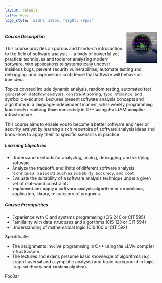 ```yaml
---
layout: default
title: Home
logo_style: 'width: 280px; height: 70px;'
---
```


<div class="top">
  <div class="row">
    <div class="col-md-12 nopadding vcenter">
     <img src="images/find_bugs.png" width="20%" align="right"/>
    </div>
  </div>
</div>


<!--
<div class="row">
	<div class="col-md-12">
		<h4>News</h4>
	</div>
	<div class="col-md-12">
		<ul>
		{% for news in site.data.news %}
		<li>	<b>	{{news.date}}: </b>
				{{news.content}}
		</li>
		{% endfor %}
	</ul>
		</div>
</div>
-->

##### Course Description

This course provides a rigorous and hands-on introduction to the field of software analysis -- a
body of powerful yet practical techniques and tools for analyzing modern software, with
applications to systematically uncover insidious bugs, prevent security vulnerabilities, automate
testing and debugging, and improve our confidence that software will behave as intended.

Topics covered include dynamic analysis, random testing, automated test generation, dataflow
analysis, constraint solving, type inference, and symbolic execution.  Lectures present software
analysis concepts and algorithms in a language-independent manner, while weekly
programming labs involve realizing them concretely in C++ using the LLVM compiler
infrastructure.

This course aims to enable you to become a better software engineer or security
analyst by learning a rich repertoire of software analysis ideas and know-how to apply them to
specific scenarios in practice.

##### Learning Objectives

+ Understand methods for analyzing, testing, debugging, and verifying software.
+ Analyze the tradeoffs and limits of different software analysis techniques in aspects such as scalability, accuracy, and cost.
+ Evaluate the suitability of a software analysis technique under a given set of real-world constraints.
+ Implement and apply a software analysis algorithm to a codebase, application, library, or category of programs.

##### Course Prerequisites

+ Experience with C and systems programming (CIS 240 or CIT 595)
+ Familiarity with data structures and algorithms (CIS 120 or CIT 594)
+ Understanding of mathematical logic (CIS 160 or CIT 592)

		
Specifically:

+ The assignments involve programming in C++ using the LLVM compiler infrastructure.
+ The lectures and exams presume basic knowledge of algorithms (e.g. graph traversal and asymptotic analysis) and basic background in logic (e.g. set theory and boolean algebra).

FooBar